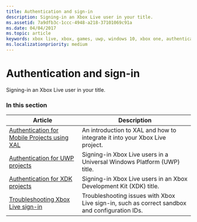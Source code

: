 ```yaml
---
title: Authentication and sign-in
description: Signing-in an Xbox Live user in your title.
ms.assetid: 7a9dfb3c-1ccc-4948-a218-37101069c91a
ms.date: 04/04/2017
ms.topic: article
keywords: xbox live, xbox, games, uwp, windows 10, xbox one, authentication, sign-in
ms.localizationpriority: medium
---
```


# Authentication and sign-in

Signing-in an Xbox Live user in your title.


### In this section

| Article | Description |
|---------|-------------|
| [Authentication for Mobile Projects using XAL](xal.md) | An introduction to XAL and how to integrate it into your Xbox Live project. |
| [Authentication for UWP projects](authentication-for-UWP-projects.md) | Signing-in Xbox Live users in a Universal Windows Platform (UWP) title. |
| [Authentication for XDK projects](authentication-for-XDK-projects.md) | Signing-in Xbox Live users in an Xbox Development Kit (XDK) title. |
| [Troubleshooting Xbox Live sign-in](../troubleshooting/troubleshooting-sign-in.md) | Troubleshooting issues with Xbox Live sign-in, such as correct sandbox and configuration IDs. |
